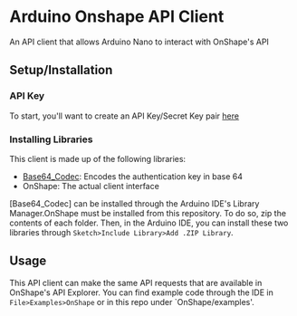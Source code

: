 # Arduino Onshape API Client

An API client that allows Arduino Nano to interact with OnShape's API

## Setup/Installation

### API Key

To start, you'll want to create an API Key/Secret Key pair [here](https://dev-portal.onshape.com/keys)

### Installing Libraries

This client is made up of the following libraries:

- [Base64_Codec](https://www.arduino.cc/reference/en/libraries/base64_codec/): Encodes the authentication key in base 64
- OnShape: The actual client interface

[Base64_Codec] can be installed through the Arduino IDE's Library Manager.OnShape must be installed from this repository. To do so, zip the contents of each folder. Then, in the Arduino IDE, you can install these two libraries through `Sketch>Include Library>Add .ZIP Library`.

## Usage

This API client can make the same API requests that are available in OnShape's API Explorer. You can find example code through the IDE in `File>Examples>OnShape` or in this repo under `OnShape/examples'.
